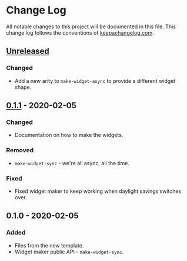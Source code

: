 # Change Log
All notable changes to this project will be documented in this file. This change log follows the conventions of [keepachangelog.com](http://keepachangelog.com/).

## [Unreleased]
### Changed
- Add a new arity to `make-widget-async` to provide a different widget shape.

## [0.1.1] - 2020-02-05
### Changed
- Documentation on how to make the widgets.

### Removed
- `make-widget-sync` - we're all async, all the time.

### Fixed
- Fixed widget maker to keep working when daylight savings switches over.

## 0.1.0 - 2020-02-05
### Added
- Files from the new template.
- Widget maker public API - `make-widget-sync`.

[Unreleased]: https://github.com/your-name/beautify-text-notes/compare/0.1.1...HEAD
[0.1.1]: https://github.com/your-name/beautify-text-notes/compare/0.1.0...0.1.1
